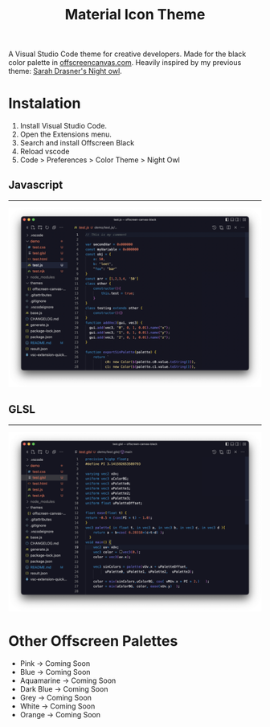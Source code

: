 <h1 align="center">
  <br>
    <!-- <img src="https://raw.githubusercontent.com/PKief/vscode-material-icon-theme/logo.png" alt="logo" width="200"> -->
  <br><br>
  Material Icon Theme
  <br>
  <br>
</h1>

A Visual Studio Code theme for creative developers. Made for the black color palette in [offscreencanvas.com](https://offscreencanvas.com/). Heavily inspired by my previous theme: [Sarah Drasner's Night owl](https://github.com/sdras/night-owl-vscode-theme).

# Instalation 
1. Install Visual Studio Code.
2. Open the Extensions menu.
3. Search and install Offscreen Black
4. Reload vscode
5. Code > Preferences > Color Theme > Night Owl

## Javascript
---
![Offscreen Black for Javascript](./theme-javascript.png)
## GLSL
---
![Offscreen Black for GLSL](./theme-glsl.png)

# Other Offscreen Palettes

- Pink -> Coming Soon
- Blue -> Coming Soon
- Aquamarine -> Coming Soon
- Dark Blue -> Coming Soon
- Grey -> Coming Soon
- White -> Coming Soon
- Orange -> Coming Soon


